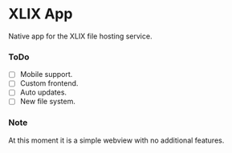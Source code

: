 # XLIX App
Native app for the XLIX file hosting service.

### ToDo
- [ ] Mobile support.
- [ ] Custom frontend.
- [ ] Auto updates.
- [ ] New file system.

### Note
At this moment it is a simple webview with no additional features.
